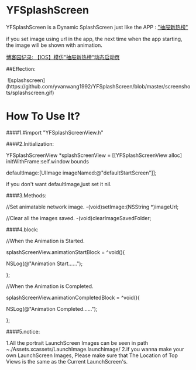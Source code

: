 # YFSplashScreen
YFSplashScreen is a Dynamic SplashScreen just like the APP : 
["抽屉新热榜"](https://www.microsoft.com/zh-cn/store/phoneappid/b8e9f94d-c1cd-4317-9eef-a9494585b40a/)<p/>
if you set image using url in the app, the next time when the app starting, the image will be shown with animation.

[博客园记录: 【IOS】模仿"抽屉新热榜"动态启动页](http://www.cnblogs.com/yffswyf/p/5585157.html) 

##Effection: 

<p/>
 ![splashscreen](https://github.com/yvanwang1992/YFSplashScreen/blob/master/screenshots/splashscreen.gif)


# How To Use It?

####1.#import "YFSplashScreenView.h"

####2.Initialization:<p/>

YFSplashScreenView *splashScreenView = [[YFSplashScreenView alloc] initWithFrame:self.window.bounds 
                <p/>defaultImage:[UIImage imageNamed:@"defaultStartScreen"]];

if you don't want defaultImage,just set it nil.

####3.Methods:<p/>
//Set animatable network image.
-(void)setImage:(NSString *)imageUrl;

//Clear all the images saved.
-(void)clearImageSavedFolder;

####4.block:<p/> 
//When the Animation is Started.<p/>
splashScreenView.animationStartBlock = ^void(){<p/>
NSLog(@"Animation Start......");<p/>
};<p/>
//When the Animation is Completed.<p/>
splashScreenView.animationCompletedBlock = ^void(){<p/>
NSLog(@"Animation Completed......");<p/>
};

####5.notice:<p/>
1.All the portrait LaunchScreen Images can be seen in path ~./Assets.xcassets/LaunchImage.launchimage/
2.if you wanna make your own LaunchScreen Images, Please make sure that The Location of Top Views is the same as the Current LaunchScreen's.
